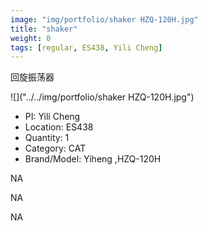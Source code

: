 ```yaml
---
image: "img/portfolio/shaker HZQ-120H.jpg"
title: "shaker"
weight: 0
tags: [regular, ES438, Yili Cheng]
---
```


回旋振荡器

<!--more-->

![]("../../img/portfolio/shaker HZQ-120H.jpg")

- PI: Yili Cheng
- Location: ES438
- Quantity: 1
- Category: CAT
- Brand/Model: Yiheng ,HZQ-120H

NA

NA

NA
